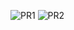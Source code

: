 ![PR1](https://user-images.githubusercontent.com/68942623/192683451-3160c707-4fbf-48b5-bf3c-98e8c10ae9dc.png)
![PR2](https://user-images.githubusercontent.com/68942623/192683463-638527c7-6b89-4a30-b873-f74f03a35a41.png)
